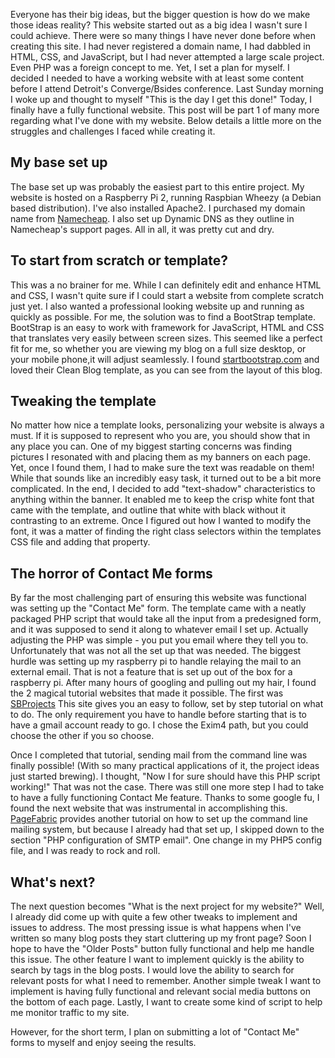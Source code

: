 Everyone has their big ideas, but the bigger question is how do we make those 
ideas reality? This website started out as a big idea I wasn't sure I could 
achieve. There were so many things I have never done before when creating this 
site. I had never registered a domain name, I had dabbled in HTML, CSS, and 
JavaScript, but I had never attempted a large scale project. Even PHP was a 
foreign concept to me. Yet, I set a plan for myself. I decided I needed to 
have a working website with at least some content before I attend Detroit's 
Converge/Bsides conference. Last Sunday morning I woke up and thought to 
myself "This is the day I get this done!" Today, I finally have a fully functional 
website. This post will be part 1 of many more regarding what I've done with 
my website. Below details a little more on the struggles and challenges I faced 
while creating it.

## My base set up

The base set up was probably the easiest part to this entire project. My 
website is hosted on a Raspberry Pi 2, running Raspbian Wheezy (a Debian 
based distribution). I've also installed Apache2. I purchased my domain name 
from [Namecheap](http://www.namecheap.com). I also set up Dynamic DNS as they 
outline in Namecheap's support pages. All in all, it was pretty cut and dry.

## To start from scratch or template?

This was a no brainer for me. While I can definitely edit and enhance HTML and 
CSS, I wasn't quite sure if I could start a website from complete scratch just 
yet. I also wanted a professional looking website up and running as quickly as 
possible. For me, the solution was to find a BootStrap template. BootStrap is 
an easy to work with framework for JavaScript, HTML and CSS that translates 
very easily between screen sizes. This seemed like a perfect fit for me, so 
whether you are viewing my blog on a full size desktop, or your mobile phone,it 
will adjust seamlessly. I found
[startbootstrap.com](http://www.startbootstrap.com) 
and loved their Clean Blog template, as you can see from the layout of this blog.

## Tweaking the template

No matter how nice a template looks, personalizing your website is always a must. 
If it is supposed to represent who you are, you should show that in any place you
can. One of my biggest starting concerns was finding pictures I resonated with 
and placing them as my banners on each page. Yet, once I found them, I had to 
make sure the text was readable on them! While that sounds like an incredibly 
easy task, it turned out to be a bit more complicated. In the end, I decided 
to add "text-shadow" characteristics to anything within the banner. It 
enabled me to keep the crisp white font that came with the template, and 
outline that white with black without it contrasting to an extreme. Once I 
figured out how I wanted to modify the font, it was a matter of finding the 
right class selectors within the templates CSS file and adding that property.

## The horror of Contact Me forms

By far the most challenging part of ensuring this website was functional was 
setting up the "Contact Me" form. The template came with a neatly packaged 
PHP script that would take all the input from a predesigned form, and it 
was supposed to send it along to whatever email I set up. Actually adjusting 
the PHP was simple - you put you email where they tell you to. Unfortunately 
that was not all the set up that was needed. The biggest hurdle was setting 
up my raspberry pi to handle relaying the mail to an external email. That 
is not a feature that is set up out of the box for a raspberry pi. After 
many hours of googling and pulling out my hair, I found the 2 magical tutorial 
websites that made it possible. The first was
[SBProjects](http://www.sbprojects.com/projects/raspberrypi/exim4.php)
This site gives you an easy to follow, set by step tutorial on what to do. 
The only requirement you have to handle before starting that is to have a 
gmail account ready to go. I chose the Exim4 path, but you could choose the 
other if you so choose.

Once I completed that tutorial, sending mail from the command line was finally 
possible! (With so many practical applications of it, the project ideas just 
started brewing). I thought, "Now I for sure should have this PHP script 
working!" That was not the case. There was still one more step I had to take 
to have a fully functioning Contact Me feature. Thanks to some google fu, I 
found the next website that was instrumental in accomplishing this. 
[PageFabric](http://www.pagefabric.com/blogs/2012/02/19/how-to-fix-php-not-sending-mail-in-debian-6-and-exim4/) 
provides another tutorial on how to set up the command line mailing system, 
but because I already had that set up, I skipped down to the section "PHP 
configuration of SMTP email". One change in my PHP5 config file, and I was 
ready to rock and roll.

## What's next?

The next question becomes "What is the next project for my website?" Well, I 
already did come up with quite a few other tweaks to implement and issues to 
address. The most pressing issue is what happens when I've written so many 
blog posts they start cluttering up my front page? Soon I hope to have the 
"Older Posts" button fully functional and help me handle this issue. The other 
feature I want to implement quickly is the ability to search by tags in the 
blog posts. I would love the ability to search for relevant posts for what I 
need to remember. Another simple tweak I want to implement is having fully 
functional and relevant social media buttons on the bottom of each page. Lastly, 
I want to create some kind of script to help me monitor traffic to my site.

However, for the short term, I plan on submitting a lot of "Contact Me" 
forms to myself and enjoy seeing the results.
